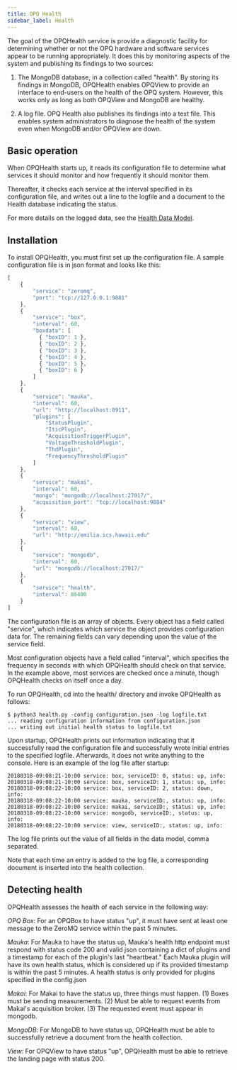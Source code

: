 ```yaml
---
title: OPQ Health
sidebar_label: Health
---
```


The goal of the OPQHealth service is provide a diagnostic facility for determining whether or not the OPQ hardware and software services appear to be running appropriately.  It does this by monitoring aspects of the system and publishing its findings to two sources:

  1. The MongoDB database, in a collection called "health".  By storing its findings in MongoDB, OPQHealth enables OPQView to provide an interface to end-users on the health of the OPQ system. However, this works only as long as both OPQView and MongoDB are healthy.

  2. A log file. OPQ Health also publishes its findings into a text file. This enables system administrators to diagnose the health of the system even when MongoDB and/or OPQView are down.

## Basic operation

When OPQHealth starts up, it reads its configuration file to determine what services it should monitor and how frequently it should monitor them.  

Thereafter, it checks each service at the interval specified in its configuration file, and writes out a line to the logfile and a document to the Health database indicating the status. 

For more details on the logged data, see the [Health Data Model](cloud-datamodel.md#health). 


## Installation

To install OPQHealth, you must first set up the configuration file.  A sample configuration file is in json format and looks like this:

```js
[
    {
        "service": "zeromq",
        "port": "tcp://127.0.0.1:9881"
    },
    {
        "service": "box",
        "interval": 60,
        "boxdata": [
          { "boxID": 1 },
          { "boxID": 2 },
          { "boxID": 3 },
          { "boxID": 4 },
          { "boxID": 5 },
          { "boxID": 6 }
        ]
    },
    {
        "service": "mauka",
        "interval": 60,
        "url": "http://localhost:8911",
        "plugins": [
            "StatusPlugin",
            "IticPlugin",
            "AcquisitionTriggerPlugin",
            "VoltageThresholdPlugin",
            "ThdPlugin",
            "FrequencyThresholdPlugin"
        ]
    },
    {
        "service": "makai",
        "interval": 60,
        "mongo": "mongodb://localhost:27017/",
        "acquisition_port": "tcp://localhost:9884"
    },
    {
        "service": "view",
        "interval": 60,
        "url": "http://emilia.ics.hawaii.edu"
    },
    {
        "service": "mongodb",
        "interval": 60,
        "url": "mongodb://localhost:27017/"
    },
    {
        "service": "health",
        "interval": 86400
    }
]
```

The configuration file is an array of objects.  Every object has a field called "service", which indicates which service the object provides configuration data for.  The remaining fields can vary depending upon the value of the service field.

Most configuration objects have a field called "interval", which specifies the frequency in seconds with which OPQHealth should check on that service. In the example above, most services are checked once a minute, though OPQHealth checks on itself once a day.

To run OPQHealth, cd into the health/ directory and invoke OPQHealth as follows:

```
$ python3 health.py -config configuration.json -log logfile.txt
... reading configuration information from configuration.json
... writing out initial health status to logfile.txt
```

Upon startup, OPQHealth prints out information indicating that it successfully read the configuration file and successfully wrote initial entries to the specified logfile. Afterwards, it does not write anything to the console. Here is an example of the log file after startup:

```
20180318-09:08:21-10:00 service: box, serviceID: 0, status: up, info:
20180318-09:08:21-10:00 service: box, serviceID: 1, status: up, info:   
20180318-09:08:22-10:00 service: box, serviceID: 2, status: down, info:   
20180318-09:08:22-10:00 service: mauka, serviceID:, status: up, info:   
20180318-09:08:22-10:00 service: makai, serviceID:, status: up, info:   
20180318-09:08:22-10:00 service: mongodb, serviceID:, status: up, info:   
20180318-09:08:22-10:00 service: view, serviceID:, status: up, info:   
```

The log file prints out the value of all fields in the data model, comma separated. 

Note that each time an entry is added to the log file, a corresponding document is inserted into the health collection.

## Detecting health

OPQHealth assesses the health of each service in the following way:

*OPQ Box*:  For an OPQBox to have status "up", it must have sent at least one message to the ZeroMQ service within the past 5 minutes.

*Mauka*: For Mauka to have the status up, Mauka's health http endpoint must respond with status code 200 and valid json containing a dict of plugins and a timestamp for each of the plugin's last "heartbeat." Each Mauka plugin will have its own health status, which is considered up if its provided timestamp is within the past 5 minutes. A health status is only provided for plugins specified in the config.json

*Makai*: For Makai to have the status up, three things must happen. (1) Boxes must be sending measurements. (2) Must be able to request events from Makai's acquisition broker. (3) The requested event must appear in mongodb.

*MongoDB*: For MongoDB to have status up, OPQHealth must be able to successfully retrieve a document from the health collection.

*View*: For OPQView to have status "up", OPQHealth must be able to retrieve the landing page with status 200.
